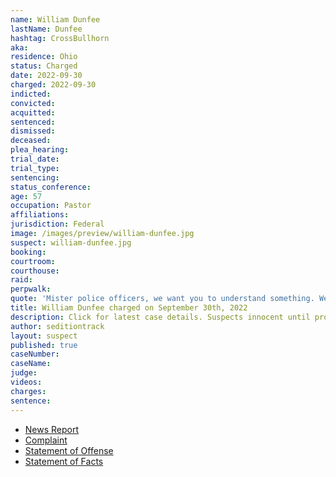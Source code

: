 ```yaml
---
name: William Dunfee
lastName: Dunfee
hashtag: CrossBullhorn
aka:
residence: Ohio
status: Charged
date: 2022-09-30
charged: 2022-09-30
indicted:
convicted:
acquitted:
sentenced:
dismissed:
deceased:
plea_hearing:
trial_date:
trial_type:
sentencing:
status_conference:
age: 57
occupation: Pastor
affiliations:
jurisdiction: Federal
image: /images/preview/william-dunfee.jpg
suspect: william-dunfee.jpg
booking:
courtroom:
courthouse:
raid:
perpwalk:
quote: 'Mister police officers, we want you to understand something. We want you to understand something. We want Donald Trump and if Donald Trump is not coming, we are taking our house. We are taking our house.'
title: William Dunfee charged on September 30th, 2022
description: Click for latest case details. Suspects innocent until proven guilty.
author: seditiontrack
layout: suspect
published: true
caseNumber:
caseName:
judge:
videos:
charges:
sentence:
---
```

- [News Report](https://www.nbcnews.com/politics/justice-department/fbi-arrests-pastor-wore-company-jacket-jan-6-pushed-police-line-rcna50898)
- [Complaint](https://www.justice.gov/usao-dc/case-multi-defendant/file/1540836/download)
- [Statement of Offense](https://www.justice.gov/usao-dc/case-multi-defendant/file/1540841/download)
- [Statement of Facts](https://extremism.gwu.edu/sites/g/files/zaxdzs2191/f/William%20Dunfee%20Statement%20of%20Facts.pdf)
